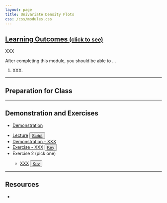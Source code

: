 ```yaml
---
layout: page
title: Univariate Density Plots
css: /css/modules.css
---
```


<div class="panel-group-ILOs">
  <div class="panel panel-default">
    <div class="panel-heading">
      <h2 class="panel-title">
        <a data-toggle="collapse" href="#ILOs">Learning Outcomes <small>(click to see)</small></a>
      </h2>
    </div>
    <div id="ILOs" class="panel-collapse collapse">
      <div class="panel-body">
XXX
<p>After completing this module, you should be able to ...</p>

<ol>
  <li>XXX.</li>
</ol>
      </div>
    </div>
  </div>
</div>

----

## Preparation for Class


----

## Demonstration and Exercises

* [Demonstration](Univariate_Density/Demo_FL_BlackBears.html)

<ul>
  <li><a href="Intro/Lecture_BlackBears.html">Lecture</a> <button type="button" class="btn btn-light btn-sm btn-space"><a href="Intro/Lecture_BlackBears.R">Script</a></button></li>
  <li><a href="Intro/Demo_XXX.html">Demonstration - XXX</a></li>
  <li><a href="Intro/CE_XXX.html">Exercise - XXX</a> <button type="button" class="btn btn-light btn-sm btn-space"><a href="Intro/CE_XXX.R">Key</a></button></li>
  <li>Exercise 2 (pick one)</li>
  <ul>
    <li><a href="Intro/CE_XXX.html">XXX</a> <button type="button" class="btn btn-light btn-sm btn-space"><a href="Intro/CE_XXX.R">Key</a></button></li>
  </ul>
</ul>

----

## Resources

* 
